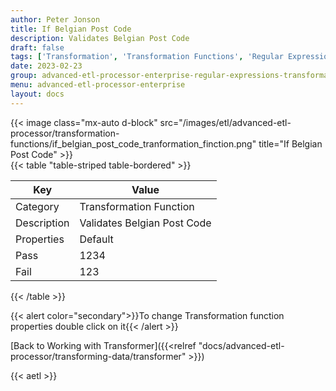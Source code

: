```yaml
---
author: Peter Jonson
title: If Belgian Post Code
description: Validates Belgian Post Code
draft: false
tags: ['Transformation', 'Transformation Functions', 'Regular Expressions']
date: 2023-02-23
group: advanced-etl-processor-enterprise-regular-expressions-transformation
menu: advanced-etl-processor-enterprise
layout: docs
---
```


{{< image class="mx-auto d-block"  src="/images/etl/advanced-etl-processor/transformation-functions/if_belgian_post_code_tranformation_finction.png" title="If Belgian Post Code" >}}
\
{{< table "table-striped table-bordered" >}}

| Key         | Value                       |
| ----------- | --------------------------- |
| Category    | Transformation Function     |
| Description | Validates Belgian Post Code |
| Properties  | Default                     |
| Pass        | 1234                        |
| Fail        | 123                         |

{{< /table >}}

{{< alert color="secondary">}}To change Transformation function properties double click on it{{< /alert >}}

[Back to Working with Transformer]({{<relref "docs/advanced-etl-processor/transforming-data/transformer" >}})

{{< aetl >}}
